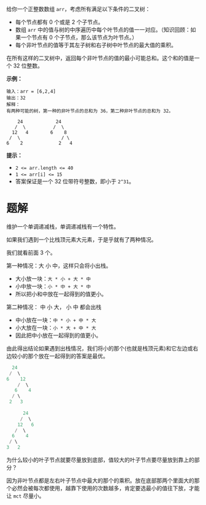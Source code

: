 给你一个正整数数组 `arr`，考虑所有满足以下条件的二叉树：

- 每个节点都有 0 个或是 2 个子节点。
- 数组 `arr` 中的值与树的中序遍历中每个叶节点的值一一对应。（知识回顾：如果一个节点有 0 个子节点，那么该节点为叶节点。）
- 每个非叶节点的值等于其左子树和右子树中叶节点的最大值的乘积。

在所有这样的二叉树中，返回每个非叶节点的值的最小可能总和。这个和的值是一个 32 位整数。

 **示例：**

```
输入：arr = [6,2,4]
输出：32
解释：
有两种可能的树，第一种的非叶节点的总和为 36，第二种非叶节点的总和为 32。

    24            24
   /  \          /  \
  12   4        6    8
 /  \               / \
6    2             2   4

```

**提示：**

- `2 <= arr.length <= 40`
- `1 <= arr[i] <= 15`
- 答案保证是一个 32 位带符号整数，即小于 `2^31`。

# 题解

维护一个单调递减栈，单调递减栈有一个特性。

如果我们遇到一个比栈顶元素大元素，于是乎就有了两种情况。

我们就看前面 3 个。

第一种情况：大 小 中，这样只会将小出栈。

- 大小放一块：`大 * 小 + 大 * 中`
- 小中放一块：`小 * 中 + 大 * 中`
- 所以把小和中放在一起得到的值更小。

第二种情况： 中 小 大， 小 中 都会出栈

- 中小放在一块：`中 * 小 + 中 * 大`
- 小大放在一块：`小 * 大 + 中 * 大`
- 因此把中小放在一起得到的值更小。

由此得出结论如果遇到出栈情况，我们将小的那个(也就是栈顶元素)和它左边或右边较小的那个放在一起得到的答案是最优。

```java
  24
 /  \
6    12
    /  \
   6    4
  / \
 2   3
      
      24 
     /  \
    12   6
   /  \
  6    4
 / \
3   2
```

为什么较小的叶子节点就要尽量放到底部，值较大的叶子节点要尽量放到靠上的部分？

因为非叶节点都是左右叶子节点中最大的那个的乘积。放在底部那两个里面大的那个必然会被每次都使用，越靠下使用的次数越多，肯定要选最小的值往下放，才能让 `mct` 尽量小。